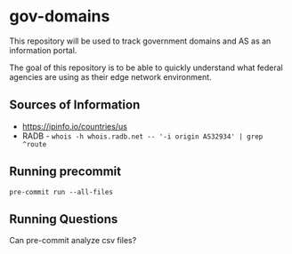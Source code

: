 # gov-domains

This repository will be used to track government domains and AS as an information portal.

The goal of this repository is to be able to quickly understand what federal agencies are using as their edge network environment.

## Sources of Information

- https://ipinfo.io/countries/us
- RADB - `whois -h whois.radb.net -- '-i origin AS32934' | grep ^route`

## Running precommit

`pre-commit run --all-files`

## Running Questions

Can pre-commit analyze csv files?
